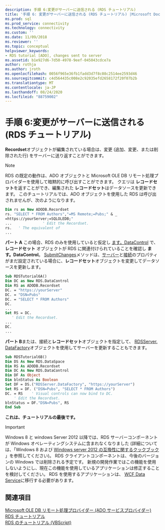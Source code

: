 ```yaml
---
description: 手順 6:変更がサーバーに送信される (RDS チュートリアル)
title: '手順 6: 変更がサーバーに送信される (RDS チュートリアル) |Microsoft Docs'
ms.prod: sql
ms.prod_service: connectivity
ms.technology: connectivity
ms.custom: ''
ms.date: 11/09/2018
ms.reviewer: ''
ms.topic: conceptual
helpviewer_keywords:
- RDS tutorial [ADO], changes sent to server
ms.assetid: b1e927d6-7d50-4978-9eef-045043cdce7a
author: rothja
ms.author: jroth
ms.openlocfilehash: 0056f965e36fb1fadd3d7f8c08c2514ee2593d46
ms.sourcegitcommit: c4d564435c008e2c92035efd2658172f20f07b2b
ms.translationtype: MT
ms.contentlocale: ja-JP
ms.lasthandoff: 08/24/2020
ms.locfileid: "88759002"
---
```

# <a name="step-6-changes-are-sent-to-the-server-rds-tutorial"></a>手順 6:変更がサーバーに送信される (RDS チュートリアル)
**Recordset**オブジェクトが編集されている場合は、変更 (追加、変更、または削除された行) をサーバーに送り返すことができます。  
  
> [!NOTE]
>  RDS の既定の動作は、ADO オブジェクトと Microsoft OLE DB リモート処理プロバイダーを使用して暗黙的に呼び出すことができます。 クエリは **レコードセット**を返すことができ、編集された **レコードセット**はデータソースを更新できます。 このチュートリアルでは、ADO オブジェクトを使用した RDS は呼び出されませんが、次のようになります。  
  
```vb
Dim rs as New ADODB.Recordset  
rs. "SELECT * FROM Authors","=MS Remote;=Pubs;" & _  
=https://yourServer;=SQLOLEDB;"  
...              ' Edit the Recordset.  
rs.   ' The equivalent of   
...  
```  
  
 **パート A** この場合、RDS のみを使用していると仮定し [ます。DataControl](../../reference/rds-api/datacontrol-object-rds.md) で、 **レコードセット** オブジェクトが RDS に関連付けられていることを確認し **ます。DataControl**。 [SubmitChanges](../../reference/rds-api/submitchanges-method-rds.md)メソッドは、[サーバー](../../reference/rds-api/server-property-rds.md)と[接続](../../reference/rds-api/connect-property-rds.md)のプロパティがまだ設定されている場合に、**レコードセット**オブジェクトを変更してデータソースを更新します。  
  
```vb
Sub RDSTutorial6A()  
Dim DC as New RDS.DataControl  
Dim RS as ADODB.Recordset  
DC. = "https://yourServer"  
DC. = "DSN=Pubs"  
DC. = "SELECT * FROM Authors"  
DC.  
...  
Set RS = DC.  
   ' Edit the Recordset.  
...  
DC.  
...  
```  
  
 **パート B**または、接続と**レコードセット**オブジェクトを指定して、 [RDSServer. DataFactory](../../reference/rds-api/datafactory-object-rdsserver.md)オブジェクトを使用してサーバーを更新することもできます。  
  
```vb
Sub RDSTutorial6B()  
Dim DS As New RDS.DataSpace  
Dim RS As ADODB.Recordset  
Dim DC As New RDS.DataControl  
Dim DF As Object  
Dim blnStatus As Boolean  
Set DF = DS.("RDSServer.DataFactory", "https://yourServer")  
Set RS = DF. ("DSN=Pubs", "SELECT * FROM Authors")  
DC. = RS    ' Visual controls can now bind to DC.  
    ' Edit the Recordset.  
blnStatus = DF."DSN=Pubs", RS  
End Sub  
```  
  
 **これは、チュートリアルの最後です。**  
  
> [!IMPORTANT]
>  Windows 8 と windows Server 2012 以降では、RDS サーバーコンポーネントが Windows オペレーティングシステムに含まれなくなりました (詳細については、「Windows 8 および [Windows server 2012 の互換性に関するクックブック](https://www.microsoft.com/download/details.aspx?id=27416) 」を参照してください)。 RDS クライアントコンポーネントは、今後のバージョンの Windows では削除される予定です。 新規の開発作業ではこの機能を使用しないようにし、現在この機能を使用しているアプリケーションは修正することを検討してください。 RDS を使用するアプリケーションは、 [WCF Data Service](https://go.microsoft.com/fwlink/?LinkId=199565)に移行する必要があります。  
  
## <a name="see-also"></a>関連項目  
 [Microsoft OLE DB リモート処理プロバイダー (ADO サービスプロバイダー)](../appendixes/microsoft-ole-db-remoting-provider-ado-service-provider.md)   
 [RDS チュートリアル](./rds-tutorial.md)   
 [RDS のチュートリアル (VBScript)](./rds-tutorial-vbscript.md)